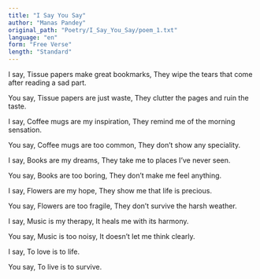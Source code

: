 ```yaml
---
title: "I Say You Say"
author: "Manas Pandey"
original_path: "Poetry/I_Say_You_Say/poem_1.txt"
language: "en"
form: "Free Verse"
length: "Standard"
---
```

I say,
Tissue papers make great bookmarks, They wipe the tears that come after reading a sad part.

You say,
Tissue papers are just waste, They clutter the pages and ruin the taste.

I say,
Coffee mugs are my inspiration, They remind me of the morning sensation.

You say,
Coffee mugs are too common, They don’t show any speciality.

I say,
Books are my dreams, They take me to places I’ve never seen.

You say,
Books are too boring, They don’t make me feel anything.

I say,
Flowers are my hope, They show me that life is precious.

You say,
Flowers are too fragile, They don’t survive the harsh weather.

I say,
Music is my therapy, It heals me with its harmony.

You say,
Music is too noisy, It doesn’t let me think clearly.

I say,
To love is to life.

You say,
To live is to survive.
